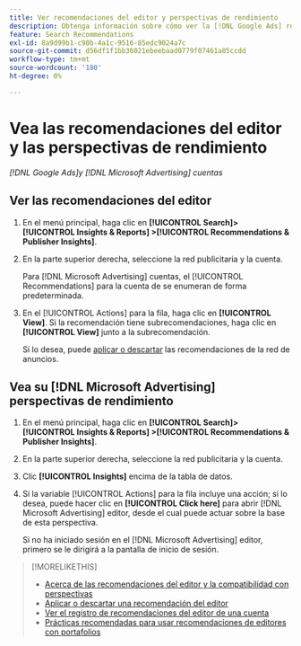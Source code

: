 ```yaml
---
title: Ver recomendaciones del editor y perspectivas de rendimiento
description: Obtenga información sobre cómo ver la [!DNL Google Ads] recomendaciones y [!DNL Microsoft Advertising] perspectivas de rendimiento para sus cuentas de red de anuncios.
feature: Search Recommendations
exl-id: 8a9d99b1-c90b-4a1c-9516-85edc9024a7c
source-git-commit: d56df1f1bb36021ebeebaad0779f07461a85ccdd
workflow-type: tm+mt
source-wordcount: '180'
ht-degree: 0%

---
```


# Vea las recomendaciones del editor y las perspectivas de rendimiento

*[!DNL Google Ads]y [!DNL Microsoft Advertising] cuentas*

## Ver las recomendaciones del editor

1. En el menú principal, haga clic en **[!UICONTROL Search]> [!UICONTROL Insights & Reports] >[!UICONTROL Recommendations & Publisher Insights]**.

1. En la parte superior derecha, seleccione la red publicitaria y la cuenta.

   Para [!DNL Microsoft Advertising] cuentas, el [!UICONTROL Recommendations] para la cuenta de se enumeran de forma predeterminada.

1. En el [!UICONTROL Actions] para la fila, haga clic en **[!UICONTROL View]**. Si la recomendación tiene subrecomendaciones, haga clic en **[!UICONTROL View]** junto a la subrecomendación.

   Si lo desea, puede [aplicar o descartar](recommendation-apply-dismiss.md) las recomendaciones de la red de anuncios.

## Vea su [!DNL Microsoft Advertising] perspectivas de rendimiento

1. En el menú principal, haga clic en **[!UICONTROL Search]> [!UICONTROL Insights & Reports] >[!UICONTROL Recommendations & Publisher Insights]**.

1. En la parte superior derecha, seleccione la red publicitaria y la cuenta.

1. Clic **[!UICONTROL Insights]** encima de la tabla de datos.

1. Si la variable [!UICONTROL Actions] para la fila incluye una acción; si lo desea, puede hacer clic en **[!UICONTROL Click here]** para abrir [!DNL Microsoft Advertising] editor, desde el cual puede actuar sobre la base de esta perspectiva.

   Si no ha iniciado sesión en el [!DNL Microsoft Advertising] editor, primero se le dirigirá a la pantalla de inicio de sesión.

>[!MORELIKETHIS]
>
>* [Acerca de las recomendaciones del editor y la compatibilidad con perspectivas](recommendation-support.md)
>* [Aplicar o descartar una recomendación del editor](recommendation-apply-dismiss.md)
>* [Ver el registro de recomendaciones del editor de una cuenta](recommendation-view-log.md)
>* [Prácticas recomendadas para usar recomendaciones de editores con portafolios](recommendation-best-practices.md)
